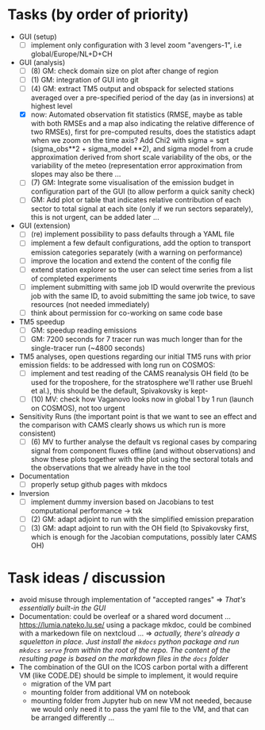 # Tasks (by order of priority)

- GUI (setup)
    - [ ] implement only configuration with 3 level zoom "avengers-1", i.e global/Europe/NL+D+CH
- GUI (analysis)
    - [ ] (8) GM: check domain size on plot after change of region
    - [ ] (1) GM: integration of GUI into git
    - [ ] (4) GM: extract TM5 output and obspack for selected stations averaged over a pre-specified period of the day (as in inversions) at highest level
    - [x] now: Automated observation fit statistics (RMSE, maybe as table with both RMSEs and a map also indicating the relative difference of two RMSEs), first for pre-computed results, does the statistics adapt when we zoom on the time axis? Add Chi2 with sigma = sqrt (sigma_obs**2 + sigma_model **2), and sigma model from a crude approximation derived from short scale variability of the obs, or the variability of the meteo (representation error approximation from slopes may also be there ...  
    - [ ] (7) GM: Integrate some visualisation of the emission budget in configuration part of the GUI (to allow perform a quick sanity check)
    - [ ] GM: Add plot or table that indicates relative contribution of each sector to total signal at each site (only if we run sectors separately), this is not urgent, can be added later ... 
- GUI (extension)    
    - [ ] (re) implement possibility to pass defaults through a YAML file
    - [ ] implement a few default configurations, add the option to transport emission categories separately (with a warning on performance)
    - [ ] improve the location and extend the content of the config file  
    - [ ] extend station explorer so the user can select time series from a list of completed experiments
    - [ ] implement submitting with same job ID would overwrite the previous job with the same ID, to avoid submitting the same job twice, to save resources (not needed immediately)
    - [ ] think about permission for co-working on same code base
- TM5 speedup
    - [ ] GM: speedup reading emissions
    - [ ] GM: 7200 seconds for 7 tracer run was much longer than for the single-tracer run (~4800 seconds)
- TM5 analyses, open questions regarding our initial TM5 runs with prior emission fields: to be addressed with long run on COSMOS:
    - [ ] implement and test reading of the CAMS reanalysis OH field (to be used for the troposhere, for the stratosphere we'll rather use Bruehl et al.), this should be the default, Spivakovsky is kept-
    - [ ] (10) MV: check how Vaganovo looks now in global 1 by 1 run (launch on COSMOS), not too urgent
- Sensitivity Runs (the important point is that we want to see an effect and the comparison with CAMS clearly shows us which run is more consistent)
    - [ ] (6) MV to further analyse the default vs regional cases by comparing signal from component fluxes offline (and without observations) and show these plots together with the plot using the sectoral totals and the observations that we already have in the tool
- Documentation
    - [ ] properly setup github pages with mkdocs
- Inversion
    - [ ] implement dummy inversion based on Jacobians to test computational performance -> txk
    - [ ] (2) GM: adapt adjoint to run with the simplified emission preparation 
    - [ ] (3) GM: adapt adjoint to run with the OH field (to Spivakovsky first, which is enough for the Jacobian computations, possibly later CAMS OH) 
 
# Task ideas / discussion
- avoid misuse through implementation of "accepted ranges" => *That's essentially built-in the GUI*
- Documentation: could be overleaf or a shared word document ... https://lumia.nateko.lu.se/ using a package mkdoc, could be combined with a markedown file on nextcloud ... => *actually, there's already a squeletton in place. Just install the `mkdocs` python package and run `mkdocs serve` from within the root of the repo. The content of the resulting page is based on the markdown files in the `docs` folder*
- The combination of the GUI on the ICOS carbon portal with a different VM (like CODE.DE) should be simple to implement, it would require
  - migration of the VM part
  - mounting folder from additional VM on notebook
  - mounting folder from Jupyter hub on new VM not needed, because we would only need it to pass the yaml file to the VM, and that can be arranged differently ...

